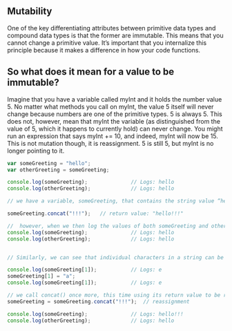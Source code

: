 ## Mutability

One of the key differentiating attributes between primitive data types and compound data types is that the former are immutable. This means that you cannot change a primitive value. It’s important that you internalize this principle because it makes a difference in how your code functions.

## So what does it mean for a value to be immutable?

Imagine that you have a variable called myInt and it holds the number value 5. No matter what methods you call on myInt, the value 5 itself will never change because numbers are one of the primitive types. 5 is always 5. This does not, however, mean that myInt the variable (as distinguished from the value of 5, which it happens to currently hold) can never change. You might run an expression that says myInt += 10, and indeed, myInt will now be 15. This is not mutation though, it is reassignment. 5 is still 5, but myInt is no longer pointing to it.

```js
var someGreeting = "hello";
var otherGreeting = someGreeting;

console.log(someGreeting);              // Logs: hello
console.log(otherGreeting);             // Logs: hello

// we have a variable, someGreeting, that contains the string value “hello” (a primitive type). We also have a second variable, otherGreeting, pointing to the same string value. If we mutated the string value being pointed to by these two variables, then we would expect both of the variables to reflect that change. So, we try to do this by calling the ostensibly transformative concat method on someGreeting

someGreeting.concat("!!!");   // return value: "hello!!!"

//  however, when we then log the values of both someGreeting and otherGreeting, neither has changed. This is because strings are primitive and cannot be mutated. The concat method returned a new string but we didn’t do anything with it.
console.log(someGreeting);              // Logs: hello
console.log(otherGreeting);             // Logs: hello


// Similarly, we can see that individual characters in a string can be accessed by index (as with an array); however, when we attempt to reassign one of those characters it has no result on the overall string, because again, strings are immutable.

console.log(someGreeting[1]);           // Logs: e
someGreeting[1] = "a";
console.log(someGreeting[1]);           // Logs: e

// we call concat() once more, this time using its return value to be reassigned to the someGreeting variable, and we do indeed see our expected change. But because this was reassignment, rather than mutation, otherGreeting is still pointing to the original value.
someGreeting = someGreeting.concat("!!!");  // reassignment

console.log(someGreeting);              // Logs: hello!!!
console.log(otherGreeting);             // Logs: hello
```